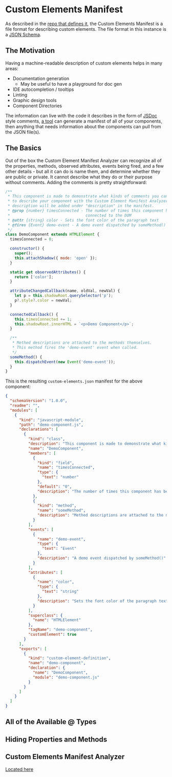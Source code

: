 # Custom Elements Manifest

As described in the [repo that defines it](https://github.com/webcomponents/custom-elements-manifest), the Custom Elements Manifest is a file format for describing custom elements. The file format in this instance is a [JSON Schema](https://json-schema.org/).

## The Motivation

Having a machine-readable description of custom elements helps in many areas:

- Documentation generation
  - May be useful to have a playground for doc gen
- IDE autocompletion / tooltips
- Linting
- Graphic design tools
- Component Directories

The information can live with the code it describes in the form of [JSDoc](https://jsdoc.app/) style comments, [a tool](https://custom-elements-manifest.open-wc.org/) can generate a manifest of all of your components, then anything that needs information about the components can pull from the JSON file(s).

## The Basics

Out of the box the Custom Element Manifest Analyzer can recognize all of the properties, methods, observed attributes, events being fired, and a few other details - but all it can do is name them, and determine whether they are public or private. It cannot describe what they do or their purpose without comments. Adding the comments is pretty straightforward:

```js
/**
 * This component is made to demonstrate what kinds of comments you can use
 * to describe your component with the Custom Element Manifest Analyzer. This
 * description will be added under "description" in the manifest.
 * @prop {number} timesConnected - The number of times this component has been
 *                                 connected to the DOM
 * @attr {string} color - Sets the font color of the paragraph text
 * @fires {Event} demo-event - A demo event dispatched by someMethod()
 */
class DemoComponent extends HTMLElement {
  timesConnected = 0;

  constructor() {
    super();
    this.attachShadow({ mode: 'open' });
  }

  static get observedAttributes() {
    return ['color'];
  }

  attributeChangedCallback(name, oldVal, newVal) {
    let p = this.shadowRoot.querySelector('p');
    p?.style?.color = newVal;
  }

  connectedCallback() {
    this.timesConnected += 1;
    this.shadowRoot.innerHTML = `<p>Demo Component</p>`;
  }

  /**
   * Methed descriptions are attached to the methods themselves.
   * This method fires the 'demo-event' event when called.
   */
  someMethod() {
    this.dispatchEvent(new Event('demo-event'));
  }
}
```

This is the resulting `custom-elements.json` manifest for the above component:

```json
{
  "schemaVersion": "1.0.0",
  "readme": "",
  "modules": [
    {
      "kind": "javascript-module",
      "path": "demo-component.js",
      "declarations": [
        {
          "kind": "class",
          "description": "This component is made to demonstrate what kinds of comments you can use\nto describe your component with the Custom Element Manifest Analyzer. This\ndescription will be added under \"description\" in the manifest.",
          "name": "DemoComponent",
          "members": [
            {
              "kind": "field",
              "name": "timesConnected",
              "type": {
                "text": "number"
              },
              "default": "0",
              "description": "The number of times this component has been connected to the DOM"
            },
            {
              "kind": "method",
              "name": "someMethod",
              "description": "Methed descriptions are attached to the methods themselves.\nThis method fires the 'demo-event' event when called."
            }
          ],
          "events": [
            {
              "name": "demo-event",
              "type": {
                "text": "Event"
              },
              "description": "A demo event dispatched by someMethod()"
            }
          ],
          "attributes": [
            {
              "name": "color",
              "type": {
                "text": "string"
              },
              "description": "Sets the font color of the paragraph text"
            }
          ],
          "superclass": {
            "name": "HTMLElement"
          },
          "tagName": "demo-component",
          "customElement": true
        }
      ],
      "exports": [
        {
          "kind": "custom-element-definition",
          "name": "demo-component",
          "declaration": {
            "name": "DemoComponent",
            "module": "demo-component.js"
          }
        }
      ]
    }
  ]
}
```

## All of the Available @ Types

## Hiding Properties and Methods

## Custom Elements Manifest Analyzer

[Located here](https://custom-elements-manifest.open-wc.org/analyzer/getting-started/)
